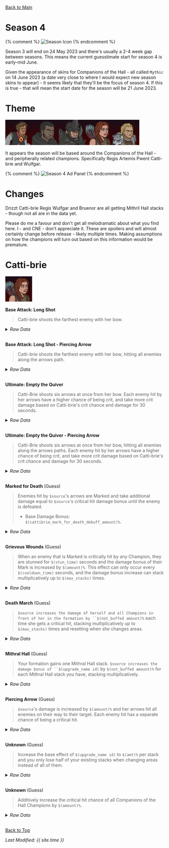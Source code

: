 [Back to Main](index.md)

# Season 4

{% comment %}
![Season Icon](images/s4_icon.png)
{% endcomment %}

Season 3 will end on 24 May 2023 and there's usually a 2-4 week gap between seasons. This means the current guesstimate start for season 4 is early-mid June.

Given the appearance of skins for Companions of the Hall - all called `Mythic` on 14 June 2023 (a date very close to where I would expect new season skins to appear) - it seems likely that they'll be the focus of season 4. If this is true - that will mean the start date for the season will be 21 June 2023.

# Theme

![Season 4 Portrait](images/portrait_s4.png)

It appears the season will be based around the Companions of the Hall - and peripherally related champions. Specifically Regis Artemis Pwent Catti-brie and Wulfgar.

{% comment %}
![Season 4 Ad Panel](images/s4_adpanel.png)
{% endcomment %}

# Changes

Drizzt Catti-brie Regis Wulfgar and Bruenor are all getting Mithril Hall stacks - though not all are in the data yet.

Please do me a favour and don't get all melodramatic about what you find here. I - and CNE - don't appreciate it. These are spoilers and will almost certainly change before release - likely multiple times. Making assumptions on how the champions will turn out based on this information would be premature.

# Catti-brie

![Catti-brie Portrait](images/season_catti-brie.png)

**Base Attack: Long Shot**
> Catti-brie shoots the farthest enemy with her bow.
<details><summary><em>Raw Data</em></summary>
<p>
<pre>
{
    "description": "Catti-brie shoots the farthest enemy with her bow",
    "long_description": "",
    "damage_modifier": 1,
    "damage_types": ["ranged"],
    "graphic_id": 0,
    "target": "back",
    "aoe_radius": 0,
    "tags": ["ranged"],
    "num_targets": 1,
    "animations": [{
        "shoot_offset_y": -45,
        "shoot_offset_x": 30,
        "type": "ranged_attack",
        "projectile": "catti_brie_arrow",
        "shoot_frame": 9
    }],
    "name": "Long Shot",
    "cooldown": 5.3,
    "id": 629
}
</pre>
</p>
</details>
<br />

**Base Attack: Long Shot - Piercing Arrow**
> Catti-brie shoots the farthest enemy with her bow, hitting all enemies along the arrows path.
<details><summary><em>Raw Data</em></summary>
<p>
<pre>
{
    "description": "Catti-brie shoots the farthest enemy with her bow, hitting all enemies along the arrows path",
    "long_description": "",
    "damage_modifier": 1,
    "damage_types": ["ranged"],
    "graphic_id": 0,
    "target": "back",
    "aoe_radius": 0,
    "tags": ["ranged"],
    "num_targets": 1,
    "animations": [{
        "line_damage_distance": 60,
        "shoot_offset_y": -45,
        "shoot_offset_x": 30,
        "line_damage_stop_at_target": true,
        "type": "ranged_attack",
        "projectile": "catti_brie_arrow",
        "shoot_frame": 9
    }],
    "name": "Long Shot - Piercing Arrow",
    "cooldown": 5.3,
    "id": 630
}
</pre>
</p>
</details>
<br />

**Ultimate: Empty the Quiver**
> Catti-Brie shoots six arrows at once from her bow. Each enemy hit by her arrows have a higher chance of being crit, and take more crit damage based on Catti-brie's crit chance and damage for 30 seconds.
<details><summary><em>Raw Data</em></summary>
<p>
<pre>
{
    "description": "Catti-Brie shoots six arrows at once from her bow, making each enemy hit more vulnerable for 30 seconds.",
    "long_description": "Catti-Brie shoots six arrows at once from her bow. Each enemy hit by her arrows have a higher chance of being crit, and take more crit damage based on Catti-brie's crit chance and damage for 30 seconds.",
    "damage_modifier": 0.04,
    "damage_types": ["ranged"],
    "graphic_id": 2845,
    "target": "random",
    "aoe_radius": 0,
    "tags": [
        "ranged",
        "ultimate"
    ],
    "num_targets": 6,
    "animations": [{
        "projectile_count": 6,
        "shoot_offset_y": -45,
        "shoot_offset_x": 30,
        "effects_on_monsters": [{"effect_string": "add_monster_crit_chance_and_damage_debuff_from_source,30,2875"}],
        "type": "ranged_attack",
        "projectile": "catti_brie_arrow",
        "projectile_delay": 0.03,
        "shoot_frame": 26
    }],
    "name": "Empty the Quiver",
    "cooldown": 340,
    "id": 631
}
</pre>
</p>
</details>
<br />

**Ultimate: Empty the Quiver - Piercing Arrow**
> Catti-Brie shoots six arrows at once from her bow, hitting all enemies along the arrows paths. Each enemy hit by her arrows have a higher chance of being crit, and take more crit damage based on Catti-brie's crit chance and damage for 30 seconds.
<details><summary><em>Raw Data</em></summary>
<p>
<pre>
{
    "description": "Catti-Brie shoots six arrows at once from her bow, hitting all enemies along the arrows paths, making each enemy hit more vulnerable for 30 seconds.",
    "long_description": "Catti-Brie shoots six arrows at once from her bow, hitting all enemies along the arrows paths. Each enemy hit by her arrows have a higher chance of being crit, and take more crit damage based on Catti-brie's crit chance and damage for 30 seconds.",
    "damage_modifier": 0.04,
    "damage_types": ["ranged"],
    "graphic_id": 2845,
    "target": "random",
    "aoe_radius": 0,
    "tags": [
        "ranged",
        "ultimate"
    ],
    "num_targets": 6,
    "animations": [{
        "projectile_count": 6,
        "line_damage_distance": 60,
        "shoot_offset_y": -45,
        "shoot_offset_x": 30,
        "line_damage_stop_at_target": true,
        "effects_on_monsters": [{"effect_string": "add_monster_crit_chance_and_damage_debuff_from_source,30,2875"}],
        "type": "ranged_attack",
        "projectile": "catti_brie_arrow",
        "projectile_delay": 0.03,
        "shoot_frame": 26
    }],
    "name": "Empty the Quiver - Piercing Arrow",
    "cooldown": 340,
    "id": 632
}
</pre>
</p>
</details>
<br />

**Marked for Death** (Guess)
> Enemies hit by `$source`'s arrows are Marked and take additional damage equal to `$source`'s critical hit damage bonus until the enemy is defeated.
>  
> - Base Damage Bonus: `$(cattibrie_mark_for_death_debuff_amount)%`.
<details><summary><em>Raw Data</em></summary>
<p>
<pre>
{
    "effect_keys": [{
        "debuff_effects": [{
            "effect_string": "increase_monster_damage,0",
            "use_collection_source": true
        }],
        "effect_string": "cattibrie_mark_for_death_v2",
        "debuffing_attack_ids": [629]
    }],
    "requirements": "",
    "description": {
        "post": {"conditions": [{
            "condition": "not static_desc",
            "desc": "^^Base Damage Bonus: $(cattibrie_mark_for_death_debuff_amount)%"
        }]},
        "desc": "Enemies hit by $source's arrows are Marked and take additional damage equal to $source's critical hit damage bonus until the enemy is defeated."
    },
    "id": 1498,
    "flavour_text": "",
    "graphic_id": 0,
    "properties": {
        "is_formation_ability": true,
        "owner_use_outgoing_description": true
    }
}
</pre>
</p>
</details>
<br />

**Grievous Wounds** (Guess)
> When an enemy that is Marked is critically hit by any Champion, they are stunned for `$(stun_time)` seconds and the damage bonus of their Mark is increased by `$(amount)%`. This effect can only occur every `$(cooldown_time)` seconds, and the damage bonus increase can stack multiplicatively up to `$(max_stacks)` times.
<details><summary><em>Raw Data</em></summary>
<p>
<pre>
{
    "effect_keys": [{
        "cooldown_time": 10,
        "stun_time": 5,
        "effect_string": "cattibrie_grievous_wounds_v2,100",
        "max_stacks": 10
    }],
    "requirements": "",
    "description": {"desc": "When an enemy that is Marked is critically hit by any Champion, they are stunned for $(stun_time) seconds and the damage bonus of their Mark is increased by $(amount)%. This effect can only occur every $(cooldown_time) seconds, and the damage bonus increase can stack multiplicatively up to $(max_stacks) times."},
    "id": 1499,
    "flavour_text": "",
    "graphic_id": 0,
    "properties": {
        "is_formation_ability": true,
        "owner_use_outgoing_description": true
    }
}
</pre>
</p>
</details>
<br />

**Death March** (Guess)
> `$source increases the damage of herself and all Champions in front of her in the formation by ``$(not_buffed amount)%` each time she gets a critical hit, stacking multiplicatively up to `$(max_stacks)` times and resetting when she changes areas.
<details><summary><em>Raw Data</em></summary>
<p>
<pre>
{
    "effect_keys": [{
        "stacks_multiply": true,
        "show_bonus": true,
        "effect_string": "hero_dps_multiplier_mult,50",
        "max_stacks": 25,
        "more_triggers": [{
            "action": {"type": "reset"},
            "trigger": "area_changed"
        }],
        "targets": ["self_and_ahead"],
        "stacks_on_trigger": "pre_owner_attack_crit"
    }],
    "requirements": "",
    "description": {"desc": "$source increases the damage of herself and all Champions in front of her in the formation by $(not_buffed amount)% each time she gets a critical hit, stacking multiplicatively up to $(max_stacks) times and resetting when she changes areas."},
    "id": 1500,
    "flavour_text": "",
    "graphic_id": 0,
    "properties": {"is_formation_ability": true}
}
</pre>
</p>
</details>
<br />

**Mithral Hall** (Guess)
> Your formation gains one Mithral Hall stack. `$source increases the damage bonus of ``$(upgrade_name id)` by `$(not_buffed amount)%` for each Mithral Hall stack you have, stacking multiplicatively.
<details><summary><em>Raw Data</em></summary>
<p>
<pre>
{
    "effect_keys": [
        {
            "stack_title": "Total Mithral Hall Stacks",
            "stacks_multiply": true,
            "total_title": "Total Bonus",
            "off_when_benched": true,
            "show_bonus": true,
            "amount_func": "mult",
            "stack_func": "per_mithral_hall_stacks",
            "effect_string": "buff_upgrade,100,11308",
            "desc_forced_order": 2
        },
        {
            "stack_title": "Catti-brie Mithral Hall Stacks",
            "manual_stacking": true,
            "stacks_multiply": false,
            "off_when_benched": true,
            "effect_string": "catti_mithral_hall_stacks,1",
            "show_stacks": true,
            "desc_forced_order": 1
        }
    ],
    "requirements": "",
    "description": {"desc": "Your formation gains one Mithral Hall stack. $source increases the damage bonus of $(upgrade_name id) by $(not_buffed amount)% for each Mithral Hall stack you have, stacking multiplicatively."},
    "id": 1501,
    "flavour_text": "",
    "graphic_id": 0,
    "properties": {
        "indexed_effect_properties": true,
        "is_formation_ability": true,
        "default_bonus_index": 0,
        "owner_use_outgoing_description": true,
        "per_effect_index_bonuses": true
    }
}
</pre>
</p>
</details>
<br />

**Piercing Arrow** (Guess)
> `$source`'s damage is increased by `$(amount)%` and her arrows hit all enemies on their way to their target. Each enemy hit has a separate chance of being a critical hit.
<details><summary><em>Raw Data</em></summary>
<p>
<pre>
{
    "effect_keys": [
        {"effect_string": "hero_dps_multiplier_mult,400"},
        {"effect_string": "change_base_attack,630"},
        {
            "effect_string": "set_ultimate_attack,632",
            "override_ultimate": true
        }
    ],
    "requirements": "",
    "description": {"desc": "$source's damage is increased by $(amount)% and her arrows hit all enemies on their way to their target. Each enemy hit has a separate chance of being a critical hit."},
    "id": 1502,
    "flavour_text": "",
    "graphic_id": 0,
    "properties": {
        "is_formation_ability": true,
        "owner_use_outgoing_description": true,
        "type": "upgrade",
        "formation_circle_icon": false
    }
}
</pre>
</p>
</details>
<br />

**Unknown** (Guess)
> Increase the base effect of `$(upgrade_name id)` to `$(amt)%` per stack and you only lose half of your existing stacks when changing areas instead of all of them.
<details><summary><em>Raw Data</em></summary>
<p>
<pre>
{
    "effect_keys": [{
        "data": {
            "amount": 60,
            "more_triggers": [{
                "action": {
                    "type": "reduce_percent",
                    "percent": 50
                },
                "trigger": "area_changed"
            }]
        },
        "effect_string": "change_upgrade_data,11310,0",
        "amt": 60
    }],
    "requirements": "",
    "description": {"desc": "Increase the base effect of $(upgrade_name id) to $(amt)% per stack and you only lose half of your existing stacks when changing areas instead of all of them."},
    "id": 1503,
    "flavour_text": "",
    "graphic_id": 0,
    "properties": {
        "is_formation_ability": true,
        "owner_use_outgoing_description": true,
        "type": "upgrade",
        "formation_circle_icon": false
    }
}
</pre>
</p>
</details>
<br />

**Unknown** (Guess)
> Additively increase the critical hit chance of all Companions of the Hall Champions by `$(amount)%`.
<details><summary><em>Raw Data</em></summary>
<p>
<pre>
{
    "effect_keys": [{
        "off_when_benched": true,
        "effect_string": "buff_base_crit_chance_add,20",
        "filter_targets": [{
            "type": "by_tags",
            "tags": "companion"
        }],
        "targets": ["all"]
    }],
    "requirements": "",
    "description": {"desc": "Additively increase the critical hit chance of all Companions of the Hall Champions by $(amount)%."},
    "id": 1504,
    "flavour_text": "",
    "graphic_id": 0,
    "properties": {
        "is_formation_ability": true,
        "owner_use_outgoing_description": true,
        "type": "upgrade",
        "formation_circle_icon": false
    }
}
</pre>
</p>
</details>
<br />

[Back to Top](#top)

*Last Modified: {{ site.time }}*